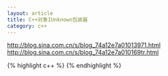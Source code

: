 ```yaml
---
layout: article
title: C++对象IUnknown包装器
category: c++
---
```


http://blog.sina.com.cn/s/blog_74a12e7a01013971.html
http://blog.sina.com.cn/s/blog_74a12e7a010169tr.html

{% highlight c++ %}
{% endhighlight %}


